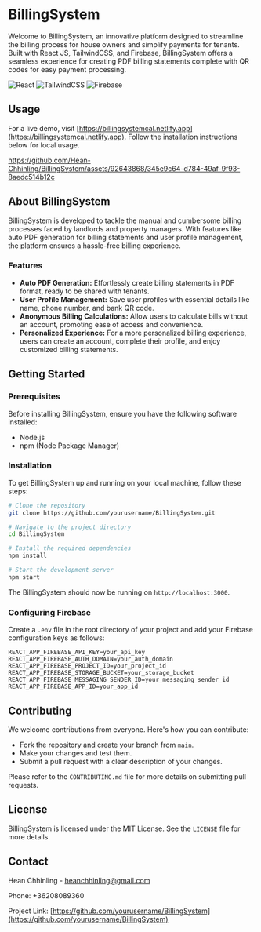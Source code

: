 
# BillingSystem

Welcome to BillingSystem, an innovative platform designed to streamline the billing process for house owners and simplify payments for tenants. Built with React JS, TailwindCSS, and Firebase, BillingSystem offers a seamless experience for creating PDF billing statements complete with QR codes for easy payment processing.

![React](https://img.shields.io/badge/-React_JS-61DAFB?logo=react&logoColor=white)
![TailwindCSS](https://img.shields.io/badge/-TailwindCSS-38B2AC?logo=tailwind-css&logoColor=white)
![Firebase](https://img.shields.io/badge/-Firebase-FFCA28?logo=firebase&logoColor=black)

## Usage
For a live demo, visit [https://billingsystemcal.netlify.app](https://billingsystemcal.netlify.app). Follow the installation instructions below for local usage.

https://github.com/Hean-Chhinling/BillingSystem/assets/92643868/345e9c64-d784-49af-9f93-8aedc514b12c

## About BillingSystem

BillingSystem is developed to tackle the manual and cumbersome billing processes faced by landlords and property managers. With features like auto PDF generation for billing statements and user profile management, the platform ensures a hassle-free billing experience.

### Features

- **Auto PDF Generation:** Effortlessly create billing statements in PDF format, ready to be shared with tenants.
- **User Profile Management:** Save user profiles with essential details like name, phone number, and bank QR code.
- **Anonymous Billing Calculations:** Allow users to calculate bills without an account, promoting ease of access and convenience.
- **Personalized Experience:** For a more personalized billing experience, users can create an account, complete their profile, and enjoy customized billing statements.

## Getting Started

### Prerequisites

Before installing BillingSystem, ensure you have the following software installed:

- Node.js
- npm (Node Package Manager)

### Installation

To get BillingSystem up and running on your local machine, follow these steps:

```sh
# Clone the repository
git clone https://github.com/yourusername/BillingSystem.git

# Navigate to the project directory
cd BillingSystem

# Install the required dependencies
npm install

# Start the development server
npm start
```

The BillingSystem should now be running on `http://localhost:3000`.

### Configuring Firebase

Create a `.env` file in the root directory of your project and add your Firebase configuration keys as follows:

```env
REACT_APP_FIREBASE_API_KEY=your_api_key
REACT_APP_FIREBASE_AUTH_DOMAIN=your_auth_domain
REACT_APP_FIREBASE_PROJECT_ID=your_project_id
REACT_APP_FIREBASE_STORAGE_BUCKET=your_storage_bucket
REACT_APP_FIREBASE_MESSAGING_SENDER_ID=your_messaging_sender_id
REACT_APP_FIREBASE_APP_ID=your_app_id
```

## Contributing

We welcome contributions from everyone. Here's how you can contribute:

- Fork the repository and create your branch from `main`.
- Make your changes and test them.
- Submit a pull request with a clear description of your changes.

Please refer to the `CONTRIBUTING.md` file for more details on submitting pull requests.

## License

BillingSystem is licensed under the MIT License. See the `LICENSE` file for more details.

## Contact

Hean Chhinling - heanchhinling@gmail.com

Phone: +36208089360

Project Link: [https://github.com/yourusername/BillingSystem](https://github.com/yourusername/BillingSystem)
